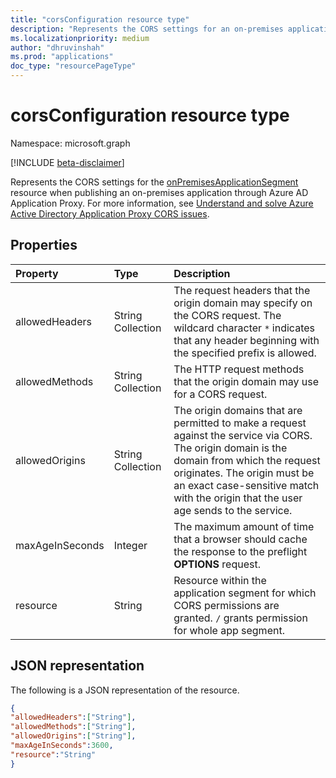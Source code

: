 ```yaml
---
title: "corsConfiguration resource type"
description: "Represents the CORS settings for an on-premises application segment published via Application Proxy."
ms.localizationpriority: medium
author: "dhruvinshah"
ms.prod: "applications"
doc_type: "resourcePageType"
---
```


# corsConfiguration resource type

Namespace: microsoft.graph

[!INCLUDE [beta-disclaimer](../../includes/beta-disclaimer.md)]

Represents the CORS settings for the [onPremisesApplicationSegment](onPremisesApplicationSegment.md) resource when publishing an on-premises application through Azure AD Application Proxy. For more information, see [Understand and solve Azure Active Directory Application Proxy CORS issues](/azure/active-directory/app-proxy/application-proxy-understand-cors-issues).


## Properties

| Property     | Type        | Description |
|:-------------|:------------|:------------|
|allowedHeaders|String Collection|The request headers that the origin domain may specify on the CORS request. The wildcard character `*` indicates that any header beginning with the specified prefix is allowed.|
|allowedMethods|String Collection|The HTTP request methods that the origin domain may use for a CORS request.|
|allowedOrigins|String Collection|The origin domains that are permitted to make a request against the service via CORS. The origin domain is the domain from which the request originates. The origin must be an exact case-sensitive match with the origin that the user age sends to the service. |
|maxAgeInSeconds|Integer|The maximum amount of time that a browser should cache the response to the preflight **OPTIONS** request.|
|resource|String|Resource within the application segment for which CORS permissions are granted. `/` grants permission for whole app segment.|


## JSON representation

The following is a JSON representation of the resource.

<!-- {
  "blockType": "resource",
  "optionalProperties": [

  ],
  "@odata.type": "microsoft.graph.corsConfiguration",
  "baseType": null
}-->

```json
{
"allowedHeaders":["String"],
"allowedMethods":["String"],
"allowedOrigins":["String"],
"maxAgeInSeconds":3600,
"resource":"String"
}
```

<!-- {
  "type": "#page.annotation",
  "description": "corsConfiguration resource",
  "keywords": "",
  "section": "documentation",
  "tocPath": ""
}-->
